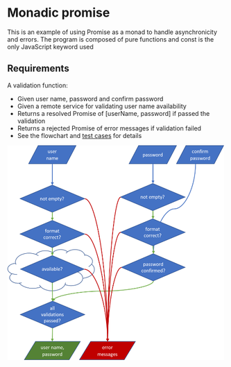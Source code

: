 # Monadic promise

This is an example of using Promise as a monad to handle asynchronicity and errors. 
The program is composed of pure functions and const is the only JavaScript keyword used

## Requirements
A validation function:
- Given user name, password and confirm password
- Given a remote service for validating user name availability
- Returns a resolved Promise of [userName, password] if passed the validation
- Returns a rejected Promise of error messages if validation failed
- See the flowchart and [test cases](./src/validate-user.test.js) for details

<img src="img/flowchart.png" width="500px">